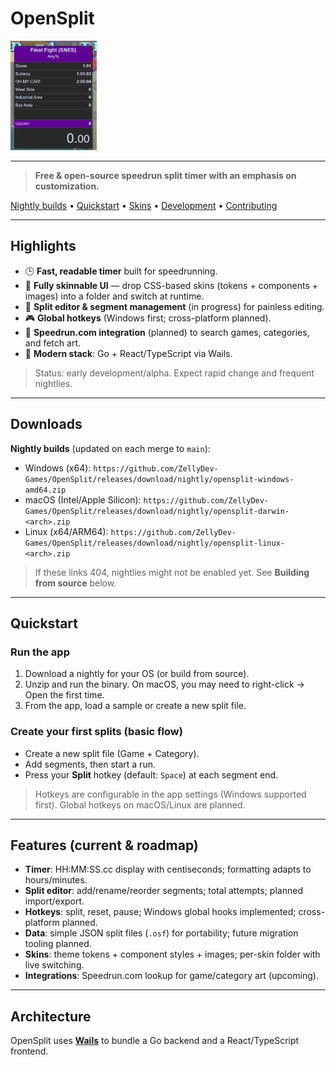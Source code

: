 # OpenSplit
<div>
    <img height="175" style="margin: auto" src="docs/images/screenshot.png"  alt=""/>
</div>

<hr />

> **Free & open-source speedrun split timer with an emphasis on customization.**

<p>
  <a href="#downloads">Nightly builds</a> •
  <a href="#quickstart">Quickstart</a> •
  <a href="#skins">Skins</a> •
  <a href="#development">Development</a> •
  <a href="#contributing">Contributing</a>
</p>

---

## Highlights
- 🕒 **Fast, readable timer** built for speedrunning.
- 🎨 **Fully skinnable UI** — drop CSS-based skins (tokens + components + images) into a folder and switch at runtime.
- 🧩 **Split editor & segment management** (in progress) for painless editing.
- 🎮 **Global hotkeys** (Windows first; cross-platform planned).
- 🔎 **Speedrun.com integration** (planned) to search games, categories, and fetch art.
- 🧰 **Modern stack**: Go + React/TypeScript via Wails.

> Status: early development/alpha. Expect rapid change and frequent nightlies.

---

## Downloads

**Nightly builds** (updated on each merge to `main`):

- Windows (x64): `https://github.com/ZellyDev-Games/OpenSplit/releases/download/nightly/opensplit-windows-amd64.zip`
- macOS (Intel/Apple Silicon): `https://github.com/ZellyDev-Games/OpenSplit/releases/download/nightly/opensplit-darwin-<arch>.zip`
- Linux (x64/ARM64): `https://github.com/ZellyDev-Games/OpenSplit/releases/download/nightly/opensplit-linux-<arch>.zip`

> If these links 404, nightlies might not be enabled yet. See **Building from source** below.

---

## Quickstart

### Run the app
1. Download a nightly for your OS (or build from source).
2. Unzip and run the binary. On macOS, you may need to right-click → Open the first time.
3. From the app, load a sample or create a new split file.

### Create your first splits (basic flow)
- Create a new split file (Game + Category).
- Add segments, then start a run.
- Press your **Split** hotkey (default: `Space`) at each segment end.

> Hotkeys are configurable in the app settings (Windows supported first). Global hotkeys on macOS/Linux are planned.

---

## Features (current & roadmap)
- **Timer**: HH:MM:SS.cc display with centiseconds; formatting adapts to hours/minutes.
- **Split editor**: add/rename/reorder segments; total attempts; planned import/export.
- **Hotkeys**: split, reset, pause; Windows global hooks implemented; cross-platform planned.
- **Data**: simple JSON split files (`.osf`) for portability; future migration tooling planned.
- **Skins**: theme tokens + component styles + images; per-skin folder with live switching.
- **Integrations**: Speedrun.com lookup for game/category art (upcoming).

---

## Architecture

OpenSplit uses **[Wails](https://wails.io/)** to bundle a Go backend and a React/TypeScript frontend.
